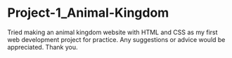 # Project-1_Animal-Kingdom
Tried making an animal kingdom website with HTML and CSS as my first web development project for practice.
Any suggestions or advice would be appreciated. Thank you.
